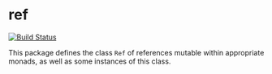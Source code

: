 ref
===

[![Build Status](https://secure.travis-ci.org/sonyandy/ref.png)](https://travis-ci.org/sonyandy/ref)

This package defines the class `Ref` of references mutable within appropriate
monads, as well as some instances of this class.

